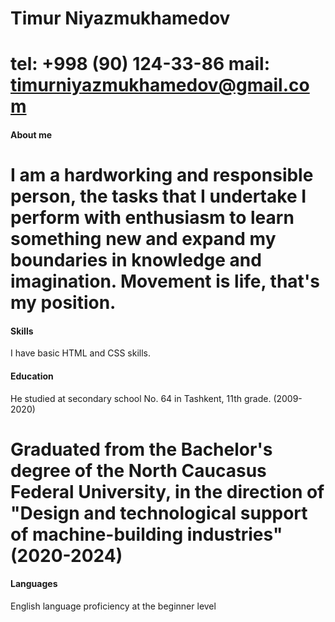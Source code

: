 Timur Niyazmukhamedov
===

tel: +998 (90) 124-33-86
mail: timurniyazmukhamedov@gmail.com
===

#### About me

I am a hardworking and responsible person, the tasks that I undertake I perform with enthusiasm to learn something new and expand my boundaries in knowledge and imagination. Movement is life, that's my position.
===

#### Skills

I have basic HTML and CSS skills.

#### Education

He studied at secondary school No. 64 in Tashkent, 11th grade. (2009-2020)

Graduated from the Bachelor's degree of the North Caucasus Federal University, in the direction of "Design and technological support of machine-building industries" (2020-2024)
===

#### Languages

English language proficiency at the beginner level